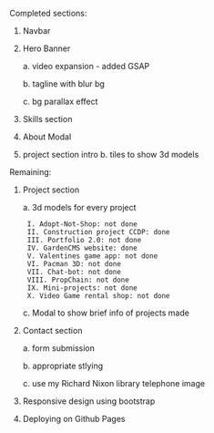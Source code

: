 Completed sections:
1. Navbar
2. Hero Banner

   a. video expansion - added GSAP

   b. tagline with blur bg

   c. bg parallax effect
5. Skills section
6. About Modal
7. project section intro
   b. tiles to show 3d models


Remaining:
1. Project section

   a. 3d models for every project
   
        I. Adopt-Not-Shop: not done
        II. Construction project CCDP: done
        III. Portfolio 2.0: not done
        IV. GardenCMS website: done
        V. Valentines game app: not done
        VI. Pacman 3D: not done
        VII. Chat-bot: not done
        VIII. PropChain: not done
        IX. Mini-projects: not done
        X. Video Game rental shop: not done
   
   
   
   c. Modal to show brief info of projects made
   
3. Contact section

    a. form submission
   
    b. appropriate stlying

    c. use my Richard Nixon library telephone image

5. Responsive design using bootstrap

6. Deploying on Github Pages
